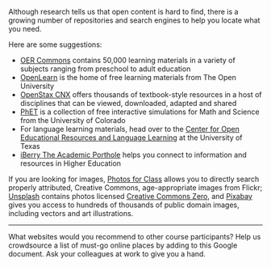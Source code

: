 Although research tells us that open content is hard to find, there is a growing number of repositories and search engines to help you locate what you need.

Here are some suggestions:

 - [OER Commons][1] contains 50,000 learning materials in a variety of
   subjects ranging from preschool to adult education
 - [OpenLearn][2] is the home of free learning materials from The Open
   University
 - [OpenStax CNX][3] offers thousands of textbook-style resources in a
   host of disciplines that can be viewed, downloaded, adapted and
   shared
 - [PhET][4] is a collection of free interactive simulations for Math
   and Science from the University of Colorado
 - For language learning materials, head over to the [Center for Open
   Educational Resources and Language Learning][5] at the University of
   Texas
 - [iBerry The Academic Porthole][6] helps you connect to information
   and resources in Higher Education

If you are looking for images, [Photos for Class][7] allows you to directly search properly attributed, Creative Commons, age-appropriate images from Flickr;
[Unsplash][8] contains photos licensed [Creative Commons Zero][9], and [Pixabay][10] gives you access to hundreds of thousands of public domain images, including vectors and art illustrations. 


----------
What websites would you recommend to other course participants? Help us crowdsource a list of must-go online places by adding to this Google document.  Ask your colleagues at work to give you a hand.


  [1]: https://www.oercommons.org
  [2]: http://www.open.edu/openlearn/
  [3]: https://cnx.org
  [4]: http://phet.colorado.edu
  [5]: https://www.coerll.utexas.edu/coerll/materials/language-learning-materials
  [6]: http://iberry.com
  [7]: http://photosforclass.com
  [8]: https://unsplash.com
  [9]: https://creativecommons.org/publicdomain/zero/1.0/
  [10]: https://pixabay.com